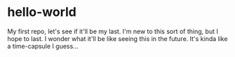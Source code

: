 # hello-world
My first repo, let's see if it'll be my last.
I'm new to this sort of thing, but I hope to last.
I wonder what it'll be like seeing this in the future.
It's kinda like a time-capsule I guess...
